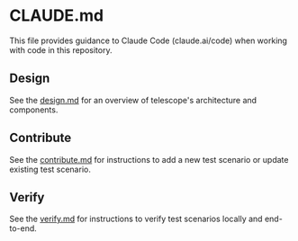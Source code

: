 # CLAUDE.md

This file provides guidance to Claude Code (claude.ai/code) when working with code in this repository.

## Design

See the [design.md](docs/design.md) for an overview of telescope's architecture and components.

## Contribute

See the [contribute.md](docs/contribute.md) for instructions to add a new test scenario or update existing test scenario.

## Verify

See the [verify.md](docs/verify.md) for instructions to verify test scenarios locally and end-to-end.